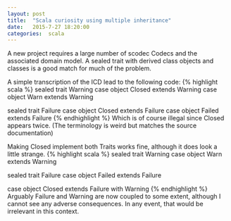```yaml
---
layout: post
title:  "Scala curiosity using multiple inheritance"
date:   2015-7-27 18:20:00
categories:  scala 
---
```

A new project requires a large number of scodec Codecs and the associated domain model.
A sealed trait with derived class objects and classes is a good match for much of the problem.

A simple transcription of the ICD lead to the following code:
{% highlight scala %}
sealed trait Warning
case object Closed extends Warning
case object Warn extends Warning
  
sealed trait Failure
case object Closed extends Failure
case object Failed extends Failure
{% endhighlight %}
Which is of course illegal since Closed appears twice. 
(The terminology is weird but matches the source documentation)

Making Closed implement both Traits works fine, although it does look a little strange.
{% highlight scala %}
sealed trait Warning
case object Warn extends Warning
  
sealed trait Failure
case object Failed extends Failure
  
case object Closed extends Failure with Warning
{% endhighlight %}
Arguably Failure and Warning are now coupled to some extent, although I cannot see any adverse consequences.
In any event, that would be irrelevant in this context.









